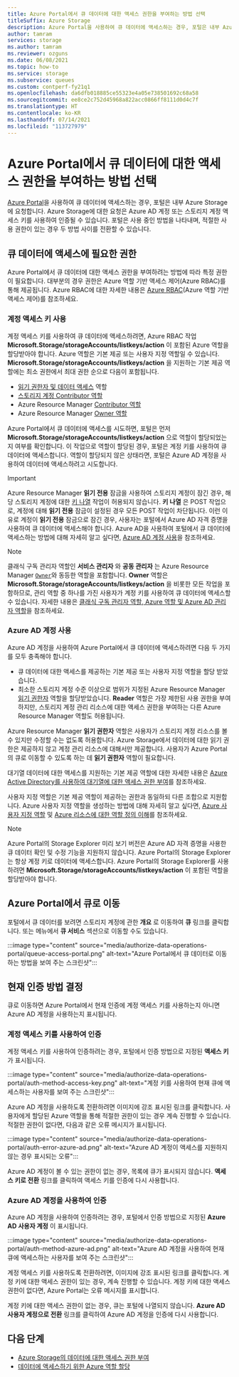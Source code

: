 ```yaml
---
title: Azure Portal에서 큐 데이터에 대한 액세스 권한을 부여하는 방법 선택
titleSuffix: Azure Storage
description: Azure Portal을 사용하여 큐 데이터에 액세스하는 경우, 포털은 내부 Azure Storage에 요청합니다. Azure Storage에 대한 요청은 Azure AD 계정 또는 스토리지 계정 액세스 키를 사용하여 인증되고 권한이 부여될 수 있습니다.
author: tamram
services: storage
ms.author: tamram
ms.reviewer: ozguns
ms.date: 06/08/2021
ms.topic: how-to
ms.service: storage
ms.subservice: queues
ms.custom: contperf-fy21q1
ms.openlocfilehash: da6dfb018885ce55323e4a05e738501692c68a58
ms.sourcegitcommit: ee8ce2c752d45968a822acc0866ff8111d0d4c7f
ms.translationtype: HT
ms.contentlocale: ko-KR
ms.lasthandoff: 07/14/2021
ms.locfileid: "113727979"
---
```

# <a name="choose-how-to-authorize-access-to-queue-data-in-the-azure-portal"></a>Azure Portal에서 큐 데이터에 대한 액세스 권한을 부여하는 방법 선택

[Azure Portal](https://portal.azure.com)을 사용하여 큐 데이터에 액세스하는 경우, 포털은 내부 Azure Storage에 요청합니다. Azure Storage에 대한 요청은 Azure AD 계정 또는 스토리지 계정 액세스 키를 사용하여 인증될 수 있습니다. 포털은 사용 중인 방법을 나타내며, 적절한 사용 권한이 있는 경우 두 방법 사이를 전환할 수 있습니다.

## <a name="permissions-needed-to-access-queue-data"></a>큐 데이터에 액세스에 필요한 권한

Azure Portal에서 큐 데이터에 대한 액세스 권한을 부여하려는 방법에 따라 특정 권한이 필요합니다. 대부분의 경우 권한은 Azure 역할 기반 액세스 제어(Azure RBAC)를 통해 제공됩니다. Azure RBAC에 대한 자세한 내용은 [Azure RBAC](../../role-based-access-control/overview.md)(Azure 역할 기반 액세스 제어)를 참조하세요.

### <a name="use-the-account-access-key"></a>계정 액세스 키 사용

계정 액세스 키를 사용하여 큐 데이터에 액세스하려면, Azure RBAC 작업 **Microsoft.Storage/storageAccounts/listkeys/action** 이 포함된 Azure 역할을 할당받아야 합니다. Azure 역할은 기본 제공 또는 사용자 지정 역할일 수 있습니다. **Microsoft.Storage/storageAccounts/listkeys/action** 을 지원하는 기본 제공 역할에는 최소 권한에서 최대 권한 순으로 다음이 포함됩니다.

- [읽기 권한자 및 데이터 액세스](../../role-based-access-control/built-in-roles.md#reader-and-data-access) 역할
- [스토리지 계정 Contributor 역할](../../role-based-access-control/built-in-roles.md#storage-account-contributor)
- Azure Resource Manager [Contributor 역할](../../role-based-access-control/built-in-roles.md#contributor)
- Azure Resource Manager [Owner 역할](../../role-based-access-control/built-in-roles.md#owner)

Azure Portal에서 큐 데이터에 액세스를 시도하면, 포털은 먼저 **Microsoft.Storage/storageAccounts/listkeys/action** 으로 역할이 할당되었는지 여부를 확인합니다. 이 작업으로 역할이 할당된 경우, 포털은 계정 키를 사용하여 큐 데이터에 액세스합니다. 역할이 할당되지 않은 상태라면, 포털은 Azure AD 계정을 사용하여 데이터에 액세스하려고 시도합니다.

> [!IMPORTANT]
> Azure Resource Manager **읽기 전용** 잠금을 사용하여 스토리지 계정이 잠긴 경우, 해당 스토리지 계정에 대한 [키 나열](/rest/api/storagerp/storageaccounts/listkeys) 작업이 허용되지 않습니다. **키 나열** 은 POST 작업으로, 계정에 대해 **읽기 전용** 잠금이 설정된 경우 모든 POST 작업이 차단됩니다. 이런 이유로 계정이 **읽기 전용** 잠금으로 잠긴 경우, 사용자는 포털에서 Azure AD 자격 증명을 사용하여 큐 데이터에 액세스해야 합니다. Azure AD을 사용하여 포털에서 큐 데이터에 액세스하는 방법에 대해 자세히 알고 싶다면, [Azure AD 계정 사용](#use-your-azure-ad-account)을 참조하세요.

> [!NOTE]
> 클래식 구독 관리자 역할인 **서비스 관리자** 와 **공동 관리자** 는 Azure Resource Manager [`Owner`](../../role-based-access-control/built-in-roles.md#owner)와 동등한 역할을 포함합니다. **Owner** 역할은 **Microsoft.Storage/storageAccounts/listkeys/action** 을 비롯한 모든 작업을 포함하므로, 관리 역할 중 하나를 가진 사용자가 계정 키를 사용하여 큐 데이터에 액세스할 수 있습니다. 자세한 내용은 [클래식 구독 관리자 역할, Azure 역할 및 Azure AD 관리자 역할](../../role-based-access-control/rbac-and-directory-admin-roles.md#classic-subscription-administrator-roles)을 참조하세요.

### <a name="use-your-azure-ad-account"></a>Azure AD 계정 사용

Azure AD 계정을 사용하여 Azure Portal에서 큐 데이터에 액세스하려면 다음 두 가지를 모두 충족해야 합니다.

- 큐 데이터에 대한 액세스를 제공하는 기본 제공 또는 사용자 지정 역할을 할당 받았습니다.
- 최소한 스토리지 계정 수준 이상으로 범위가 지정된 Azure Resource Manager [읽기 권한자](../../role-based-access-control/built-in-roles.md#reader) 역할을 할당받았습니다. **Reader** 역할은 가장 제한된 사용 권한을 부여하지만, 스토리지 계정 관리 리소스에 대한 액세스 권한을 부여하는 다른 Azure Resource Manager 역할도 허용됩니다.

Azure Resource Manager **읽기 권한자** 역할은 사용자가 스토리지 계정 리소스를 볼 수 있지만 수정할 수는 없도록 허용합니다. Azure Storage에서 데이터에 대한 읽기 권한은 제공하지 않고 계정 관리 리소스에 대해서만 제공합니다. 사용자가 Azure Portal의 큐로 이동할 수 있도록 하는 데 **읽기 권한자** 역할이 필요합니다.

대기열 데이터에 대한 액세스를 지원하는 기본 제공 역할에 대한 자세한 내용은 [Azure Active Directory를 사용하여 대기열에 대한 액세스 권한 부여](authorize-access-azure-active-directory.md)를 참조하세요.

사용자 지정 역할은 기본 제공 역할이 제공하는 권한과 동일하되 다른 조합으로 지원합니다. Azure 사용자 지정 역할을 생성하는 방법에 대해 자세히 알고 싶다면, [Azure 사용자 지정 역할](../../role-based-access-control/custom-roles.md) 및 [Azure 리소스에 대한 역할 정의 이해](../../role-based-access-control/role-definitions.md)를 참조하세요.

> [!NOTE]
> Azure Portal의 Storage Explorer 미리 보기 버전은 Azure AD 자격 증명을 사용한 큐 데이터 확인 및 수정 기능을 지원하지 않습니다. Azure Portal의 Storage Explorer는 항상 계정 키로 데이터에 액세스합니다. Azure Portal의 Storage Explorer를 사용하려면 **Microsoft.Storage/storageAccounts/listkeys/action** 이 포함된 역할을 할당받아야 합니다.

## <a name="navigate-to-queues-in-the-azure-portal"></a>Azure Portal에서 큐로 이동

포털에서 큐 데이터를 보려면 스토리지 계정에 관한 **개요** 로 이동하여 **큐** 링크를 클릭합니다. 또는 메뉴에서 **큐 서비스** 섹션으로 이동할 수도 있습니다.

:::image type="content" source="media/authorize-data-operations-portal/queue-access-portal.png" alt-text="Azure Portal에서 큐 데이터로 이동하는 방법을 보여 주는 스크린샷":::

## <a name="determine-the-current-authentication-method"></a>현재 인증 방법 결정

큐로 이동하면 Azure Portal에서 현재 인증에 계정 액세스 키를 사용하는지 아니면 Azure AD 계정을 사용하는지 표시됩니다.

### <a name="authenticate-with-the-account-access-key"></a>계정 액세스 키를 사용하여 인증

계정 액세스 키를 사용하여 인증하려는 경우, 포털에서 인증 방법으로 지정된 **액세스 키** 가 표시됩니다.

:::image type="content" source="media/authorize-data-operations-portal/auth-method-access-key.png" alt-text="계정 키를 사용하여 현재 큐에 액세스하는 사용자를 보여 주는 스크린샷":::

Azure AD 계정을 사용하도록 전환하려면 이미지에 강조 표시된 링크를 클릭합니다. 사용자에게 할당된 Azure 역할을 통해 적절한 권한이 있는 경우 계속 진행할 수 있습니다. 적절한 권한이 없다면, 다음과 같은 오류 메시지가 표시됩니다.

:::image type="content" source="media/authorize-data-operations-portal/auth-error-azure-ad.png" alt-text="Azure AD 계정이 액세스를 지원하지 않는 경우 표시되는 오류":::

Azure AD 계정이 볼 수 있는 권한이 없는 경우, 목록에 큐가 표시되지 않습니다. **액세스 키로 전환** 링크를 클릭하여 액세스 키를 인증에 다시 사용합니다.

### <a name="authenticate-with-your-azure-ad-account"></a>Azure AD 계정을 사용하여 인증

Azure AD 계정을 사용하여 인증하려는 경우, 포털에서 인증 방법으로 지정된 **Azure AD 사용자 계정** 이 표시됩니다.

:::image type="content" source="media/authorize-data-operations-portal/auth-method-azure-ad.png" alt-text="Azure AD 계정을 사용하여 현재 큐에 액세스하는 사용자를 보여 주는 스크린샷":::

계정 액세스 키를 사용하도록 전환하려면, 이미지에 강조 표시된 링크를 클릭합니다. 계정 키에 대한 액세스 권한이 있는 경우, 계속 진행할 수 있습니다. 계정 키에 대한 액세스 권한이 없다면, Azure Portal는 오류 메시지를 표시합니다.

계정 키에 대한 액세스 권한이 없는 경우, 큐는 포털에 나열되지 않습니다. **Azure AD 사용자 계정으로 전환** 링크를 클릭하여 Azure AD 계정을 인증에 다시 사용합니다.

## <a name="next-steps"></a>다음 단계

- [Azure Storage의 데이터에 대한 액세스 권한 부여](../common/authorize-data-access.md)
- [ 데이터에 액세스하기 위한 Azure 역할 할당](assign-azure-role-data-access.md)
